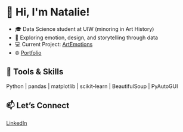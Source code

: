 # 👋 Hi, I'm Natalie!
- 🎓 Data Science student at UIW (minoring in Art History)
- 🎨 Exploring emotion, design, and storytelling through data
- 💻 Current Project: [ArtEmotions](https://github.com/natalie-ava/ArtEmotions)
- 🌐 [Portfolio](https://github.com/natalie-ava/portfolio)

## 🔧 Tools & Skills
Python | pandas | matplotlib | scikit-learn | BeautifulSoup | PyAutoGUI

## 📫 Let’s Connect
[LinkedIn]([https://linkedin.com/in/your-link](https://www.linkedin.com/in/natalieavahuang/))
